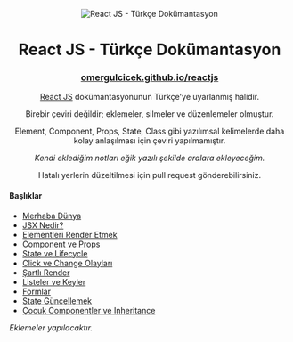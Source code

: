 <p align="center">
<img src="https://omergulcicek.com/img/reacttr.png" alt="React JS - Türkçe Dokümantasyon">
</p>

<h1 align="center">React JS - Türkçe Dokümantasyon</h1>

<h3 align="center"><a href="https://omergulcicek.github.io/reactjs/">omergulcicek.github.io/reactjs</a></h3>

<p align="center">
<a href="https://reactjs.org/">React JS</a> dokümantasyonunun Türkçe'ye uyarlanmış halidir.
</p>

<p align="center">
Birebir çeviri değildir; eklemeler, silmeler ve düzenlemeler olmuştur.
</p>

<p align="center">
Element, Component, Props, State, Class gibi yazılımsal kelimelerde daha kolay anlaşılması için çeviri yapılmamıştır.
</p>
<p align="center">
<i>Kendi eklediğim notları eğik yazılı şekilde aralara ekleyeceğim.</i>
</p>

<p align="center">
Hatalı yerlerin düzeltilmesi için pull request gönderebilirsiniz.
</p>

<h4>Başlıklar</h4>

- <a href="https://omergulcicek.github.io/reactjs/merhaba-dunya">Merhaba Dünya</a>
- <a href="https://omergulcicek.github.io/reactjs/jsx-nedir">JSX Nedir?</a>
- <a href="https://omergulcicek.github.io/reactjs/elementleri-render-etmek">Elementleri Render Etmek</a>
- <a href="https://omergulcicek.github.io/reactjs/component-ve-props">Component ve Props</a>
- <a href="https://omergulcicek.github.io/reactjs/state-ve-lifecycle">State ve Lifecycle</a>
- <a href="https://omergulcicek.github.io/reactjs/click-ve-change-olaylari">Click ve Change Olayları</a>
- <a href="https://omergulcicek.github.io/reactjs/sartli-render">Şartlı Render</a>
- <a href="https://omergulcicek.github.io/reactjs/listeler-ve-keyler">Listeler ve Keyler</a>
- <a href="https://omergulcicek.github.io/reactjs/formlar">Formlar</a>
- <a href="https://omergulcicek.github.io/reactjs/state-guncellemek">State Güncellemek</a>
- <a href="https://omergulcicek.github.io/reactjs/cocuk-componentler-ve-inheritance">Çocuk Componentler ve Inheritance</a>

<i>Eklemeler yapılacaktır.</i>
